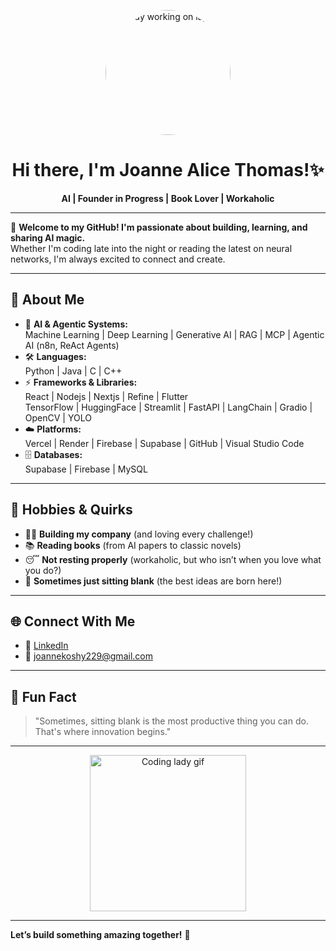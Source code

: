 


<p align="center">
  <img src="https://encrypted-tbn0.gstatic.com/images?q=tbn:ANd9GcSOf0vJZmIJCozqFwe03aYW_ynE_3d1ECH9IQ&s?auto=format&fit=crop&w=600&q=80" width="200" height="200" style="border-radius:50%;" alt="Lady working on laptop"/>
</p>

<h1 align="center">Hi there, I'm Joanne Alice Thomas!✨</h1>

<p align="center">
  <b>AI | Founder in Progress | Book Lover | Workaholic</b>
</p>

---

🌸 **Welcome to my GitHub! I'm passionate about building, learning, and sharing AI magic.**  
Whether I'm coding late into the night or reading the latest on neural networks, I'm always excited to connect and create.

---

## 🚀 About Me

- 🧠 **AI & Agentic Systems:**  
  Machine Learning | Deep Learning | Generative AI | RAG | MCP | Agentic AI (n8n, ReAct Agents)
- 🛠️ **Languages:**  
  Python | Java | C | C++
- ⚡ **Frameworks & Libraries:**  
  React | Nodejs | Nextjs | Refine | Flutter  
  TensorFlow | HuggingFace | Streamlit | FastAPI | LangChain | Gradio | OpenCV | YOLO
- ☁️ **Platforms:**  
  Vercel | Render | Firebase | Supabase | GitHub | Visual Studio Code
- 🗄️ **Databases:**  
  Supabase | Firebase | MySQL

---

## 💖 Hobbies & Quirks

- 🦸‍♀️ **Building my company** (and loving every challenge!)
- 📚 **Reading books** (from AI papers to classic novels)
- 😴 **Not resting properly** (workaholic, but who isn’t when you love what you do?)
- 🌌 **Sometimes just sitting blank** (the best ideas are born here!)

---

## 🌐 Connect With Me

- 💼 [LinkedIn](https://www.linkedin.com/in/joannealicethomas)
- 📧 joannekoshy229@gmail.com

---



## 🦄 Fun Fact

> "Sometimes, sitting blank is the most productive thing you can do. That's where innovation begins."

---

<p align="center">
  <img src="https://media.giphy.com/media/l0MYt5jPR6QX5pnqM/giphy.gif" width="250" alt="Coding lady gif"/>
</p>

---

**Let’s build something amazing together!** 💌

````
